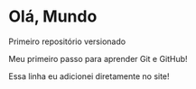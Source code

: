 # Olá, Mundo
 Primeiro repositório versionado

 Meu primeiro passo para aprender Git e GitHub!
 
 Essa linha eu adicionei diretamente no site!
